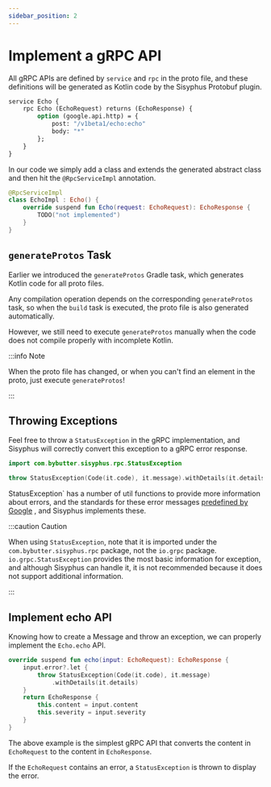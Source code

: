 ```yaml
---
sidebar_position: 2
---
```


# Implement a gRPC API

All gRPC APIs are defined by `service` and `rpc` in the proto file, and these definitions will be generated as Kotlin
code by the Sisyphus Protobuf plugin.

```protobuf
service Echo {
    rpc Echo (EchoRequest) returns (EchoResponse) {
        option (google.api.http) = {
            post: "/v1beta1/echo:echo"
            body: "*"
        };
    }
}
```

In our code we simply add a class and extends the generated abstract class and then hit the `@RpcServiceImpl`
annotation.

```kotlin
@RpcServiceImpl
class EchoImpl : Echo() {
    override suspend fun Echo(request: EchoRequest): EchoResponse {
        TODO("not implemented")
    }
}
```

## `generateProtos` Task

Earlier we introduced the `generateProtos` Gradle task, which generates Kotlin code for all proto files.

Any compilation operation depends on the corresponding `generateProtos` task, so when the `build` task is executed, the
proto file is also generated automatically.

However, we still need to execute `generateProtos` manually when the code does not compile properly with incomplete
Kotlin.

:::info Note

When the proto file has changed, or when you can't find an element in the proto, just execute `generateProtos`!

:::

## Throwing Exceptions

Feel free to throw a `StatusException` in the gRPC implementation, and Sisyphus will correctly convert this exception to
a gRPC error response.

```kotlin
import com.bybutter.sisyphus.rpc.StatusException

throw StatusException(Code(it.code), it.message).withDetails(it.details)
```

StatusException` has a number of util functions to provide more information about errors, and the standards for these
error
messages [predefined by Google](https://github.com/googleapis/api-common-protos/blob/main/google/rpc/error_details.proto)
, and Sisyphus implements these.

:::caution Caution

When using `StatusException`, note that it is imported under the `com.bybutter.sisyphus.rpc` package, not the `io.grpc`
package. `io.grpc.StatusException` provides the most basic information for exception, and although Sisyphus can handle
it, it is not recommended because it does not support additional information.

:::

## Implement echo API

Knowing how to create a Message and throw an exception, we can properly implement the `Echo.echo` API.

```kotlin
override suspend fun echo(input: EchoRequest): EchoResponse {
    input.error?.let {
        throw StatusException(Code(it.code), it.message)
            .withDetails(it.details)
    }
    return EchoResponse {
        this.content = input.content
        this.severity = input.severity
    }
}
```

The above example is the simplest gRPC API that converts the content in `EchoRequest` to the content in `EchoResponse`.

If the `EchoRequest` contains an error, a `StatusException` is thrown to display the error.
